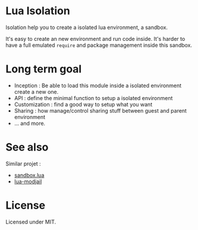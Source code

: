 Lua Isolation
=============

Isolation help you to create a isolated lua environment, a sandbox.

It's easy to create an new environment and run code inside.
It's harder to have a full emulated `require` and package management inside this sandbox.

Long term goal
==============

 * Inception : Be able to load this module inside a isolated environment create a new one.
 * API : define the minimal function to setup a isolated environment
 * Customization : find a good way to setup what you want
 * Sharing : how manage/control sharing stuff between guest and parent environment
 * ... and more.

See also
========

Similar projet :
* [sandbox.lua](https://github.com/APItools/sandbox.lua)
* [lua-modjail](https://github.com/siffiejoe/lua-modjail)


License
=======

Licensed under MIT.


